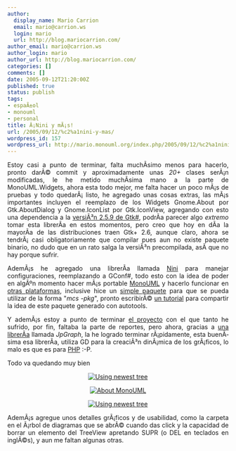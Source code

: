 ```yaml
---
author:
  display_name: Mario Carrion
  email: mario@carrion.ws
  login: mario
  url: http://blog.mariocarrion.com/
author_email: mario@carrion.ws
author_login: mario
author_url: http://blog.mariocarrion.com/
categories: []
comments: []
date: 2005-09-12T21:20:00Z
published: true
status: publish
tags:
- espaÃ±ol
- monouml
- personal
title: Â¡Nini y mÃ¡s!
url: /2005/09/12/%c2%a1nini-y-mas/
wordpress_id: 157
wordpress_url: http://mario.monouml.org/index.php/2005/09/12/%c2%a1nini-y-mas/
---
```


<div style="clear:both;"></div>
<p style="text-align: justify;">Estoy casi a punto de terminar, falta muchÃ­simo menos para hacerlo, pronto darÃ© commit y aproximadamente unas <span style="font-style:italic;">20+</span> clases serÃ¡n modificadas, le he metido muchÃ­sima mano a la parte de MonoUML.Widgets, ahora esta todo mejor, me falta hacer un poco mÃ¡s de pruebas y todo quedarÃ¡ listo, he agregado unas cosas extras, las mÃ¡s importantes incluyen el reemplazo de los Widgets Gnome.About por Gtk.AboutDialog y Gnome.IconList por Gtk.IconView, agregando con esto una dependencia a la <a href="http://go-mono.com/sources/gtk-sharp-2.0/gtk-sharp-2.5.91.tar.gz">versiÃ³n 2.5.9 de Gtk#</a>, podrÃ­a parecer algo <span style="font-style:italic;">extremo</span> tomar esta librerÃ­a en estos momentos, pero creo que hoy en dÃ­a la mayorÃ­a de las distribuciones traen Gtk+ 2.6, aunque claro, ahora se tendrÃ¡ casi obligatoriamente que compilar pues aun no existe paquete binario, no dudo que en un rato salga la versiÃ³n precompilada, asÃ­ que no hay porque sufrir.</p>
<p style="text-align: justify;">AdemÃ¡s he agregado una librerÃ­a llamada <a href="http://nini.sourceforge.net">Nini</a> para manejar configuraciones, reemplazando a GConf#, todo esto con la idea de poder en algÃºn momento hacer mÃ¡s portable <a href="http://www.monouml.org">MonoUML</a> y hacerlo funcionar en <a href="http://www.apple.com/macosx/">otras plataformas</a>, inclusive hice un <a href="http://www.monouml.org/files/NiniWithTestCase.tar.gz">simple paquete</a> para que se pueda utilizar de la forma "<span style="font-style:italic;">mcs -pkg</span>", pronto escribirÃ© <a href="http://beta.monohispano.org">un tutorial</a> para compartir la idea de este paquete generado con autotools.</p>
<p style="text-align: justify;">Y ademÃ¡s estoy a punto de terminar <a href="http://www.naftaforum.org">el proyecto</a> con el que tanto he sufrido, por fin, faltaba la parte de reportes, pero ahora, gracias a <a href="http://www.aditus.nu/jpgraph/index.php">una librerÃ­a</a> llamada <span style="font-style:italic;">JpGraph</span>, la he logrado terminar rÃ¡pidamente, esta buenÃ­sima esa librerÃ­a, utiliza GD para la creaciÃ³n dinÃ¡mica de los grÃ¡ficos, lo malo es que es para <a href="http://www.php.net">PHP</a> :-P.</p>
<p style="text-align: justify;">Todo va quedando muy bien</p>
<p style="text-align: center;"><a href="http://static.flickr.com/27/42872896_0bd8e3b685_o.png"><img border="0" src="http://static.flickr.com/27/42872896_0bd8e3b685_m.jpg" title="Using newest tree" alt="Using newest tree"/></a></p>
<p style="text-align: center;"><a href="http://static.flickr.com/33/42872894_5e03a315d1_o.png"><img border="0" src="http://static.flickr.com/33/42872894_5e03a315d1_m.jpg" title="About MonoUML" alt="About MonoUML"/></a></p>
<p style="text-align: center;"><a href="http://static.flickr.com/25/42872895_de0479ba47_o.png"><img border="0" src="http://static.flickr.com/25/42872895_de0479ba47_m.jpg" title="Using newest tree" alt="Using newest tree"/></a></p>
<p style="text-align: justify;">AdemÃ¡s agregue unos detalles grÃ¡ficos y  de usabilidad, como la carpeta en el Ã¡rbol de diagramas que se abrÃ© cuando das click y la capacidad de borrar un elemento del TreeView apretando SUPR (o DEL en teclados en inglÃ©s), y aun me faltan algunas otras.</p>
<div style="clear:both; padding-bottom: 0.25em;"></div>
